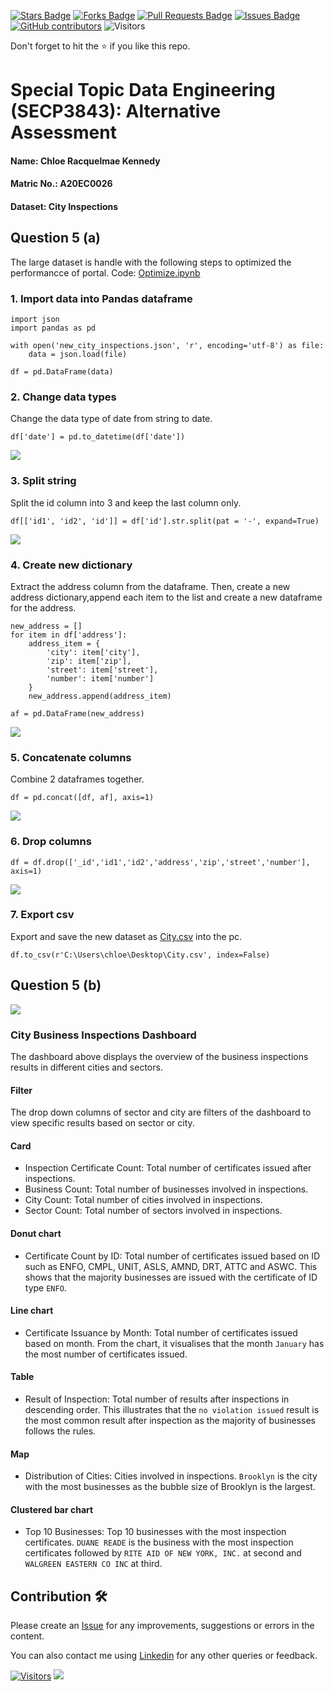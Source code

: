 <a href="https://github.com/drshahizan/SECP3843/stargazers"><img src="https://img.shields.io/github/stars/drshahizan/SECP3843" alt="Stars Badge"/></a>
<a href="https://github.com/drshahizan/SECP3843/network/members"><img src="https://img.shields.io/github/forks/drshahizan/SECP3843" alt="Forks Badge"/></a>
<a href="https://github.com/drshahizan/SECP3843/pulls"><img src="https://img.shields.io/github/issues-pr/drshahizan/SECP3843" alt="Pull Requests Badge"/></a>
<a href="https://github.com/drshahizan/SECP3843/issues"><img src="https://img.shields.io/github/issues/drshahizan/SECP3843" alt="Issues Badge"/></a>
<a href="https://github.com/drshahizan/SECP3843/graphs/contributors"><img alt="GitHub contributors" src="https://img.shields.io/github/contributors/drshahizan/SECP3843?color=2b9348"></a>
![Visitors](https://api.visitorbadge.io/api/visitors?path=https%3A%2F%2Fgithub.com%2Fdrshahizan%2FSECP3843&labelColor=%23d9e3f0&countColor=%23697689&style=flat)


Don't forget to hit the :star: if you like this repo.

# Special Topic Data Engineering (SECP3843): Alternative Assessment

#### Name: Chloe Racquelmae Kennedy
#### Matric No.: A20EC0026
#### Dataset: City Inspections	

## Question 5 (a)
The large dataset is handle with the following steps to optimized the performancce of portal.
Code: [Optimize.ipynb](./files/code/Optimize.ipynb)

### 1. Import data into Pandas dataframe
```
import json
import pandas as pd

with open('new_city_inspections.json', 'r', encoding='utf-8') as file:
    data = json.load(file)

df = pd.DataFrame(data)
``` 

### 2. Change data types
Change the data type of date from string to date.
```
df['date'] = pd.to_datetime(df['date'])
```
<img  src="./files/images/date.jpg"></img>

### 3. Split string
Split the id column into 3 and keep the last column only.
```
df[['id1', 'id2', 'id']] = df['id'].str.split(pat = '-', expand=True)
```
<img  src="./files/images/id.jpg"></img>

### 4. Create new dictionary 
Extract the address column from the dataframe. Then, create a new address dictionary,append each item to the list and create a new dataframe for the address.
```
new_address = []
for item in df['address']:
    address_item = {
        'city': item['city'],
        'zip': item['zip'],
        'street': item['street'],
        'number': item['number']
    }
    new_address.append(address_item)

af = pd.DataFrame(new_address)
```
<img  src="./files/images/address.jpg"></img>

### 5. Concatenate columns
Combine 2 dataframes together.
```
df = pd.concat([df, af], axis=1)
```
<img  src="./files/images/concat.jpg"></img>

### 6. Drop columns
```
df = df.drop(['_id','id1','id2','address','zip','street','number'], axis=1)
```
<img  src="./files/images/drop.jpg"></img>

### 7. Export csv
Export and save the new dataset as [City.csv](./files/code/City.csv) into the pc. 
```
df.to_csv(r'C:\Users\chloe\Desktop\City.csv', index=False)
```

## Question 5 (b)
<img  src="./files/images/board.jpg"></img>

### City Business Inspections Dashboard
The dashboard above displays the overview of the business inspections results in different cities and sectors.

#### Filter
The drop down columns of sector and city are filters of the dashboard to view specific results based on sector or city.

#### Card
- Inspection Certificate Count: Total number of certificates issued after inspections.
- Business Count: Total number of businesses involved in inspections.
- City Count: Total number of cities involved in inspections.
- Sector Count: Total number of sectors involved in inspections.

#### Donut chart
- Certificate Count by ID: Total number of certificates issued based on ID such as ENFO, CMPL, UNIT, ASLS, AMND, DRT, ATTC and ASWC. This shows that the majority businesses are issued with the certificate of ID type `ENFO`. 

#### Line chart
- Certificate Issuance by Month: Total number of certificates issued based on month. From the chart, it visualises that the month `January` has the most number of certificates issued.

#### Table
- Result of Inspection: Total number of results after inspections in descending order. This illustrates that the `no violation issued` result is the most common result after inspection as the majority of businesses follows the rules.

#### Map
- Distribution of Cities: Cities involved in inspections. `Brooklyn` is the city with the most businesses as the bubble size of Brooklyn is the largest.

#### Clustered bar chart
- Top 10 Businesses: Top 10 businesses with the most inspection certificates. `DUANE READE` is the business with the most inspection certificates followed by `RITE AID OF NEW YORK, INC.` at second and `WALGREEN EASTERN CO INC` at third.

## Contribution 🛠️
Please create an [Issue](https://github.com/drshahizan/special-topic-data-engineering/issues) for any improvements, suggestions or errors in the content.

You can also contact me using [Linkedin](https://www.linkedin.com/in/drshahizan/) for any other queries or feedback.

[![Visitors](https://api.visitorbadge.io/api/visitors?path=https%3A%2F%2Fgithub.com%2Fdrshahizan&labelColor=%23697689&countColor=%23555555&style=plastic)](https://visitorbadge.io/status?path=https%3A%2F%2Fgithub.com%2Fdrshahizan)
![](https://hit.yhype.me/github/profile?user_id=81284918)




